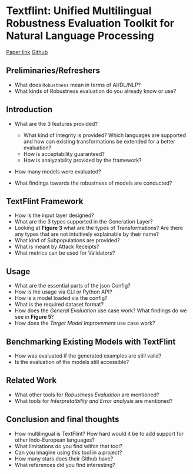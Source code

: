 # Textflint: Unified Multilingual Robustness Evaluation Toolkit for Natural Language Processing

[Paper link](https://aclanthology.org/2021.acl-demo.41.pdf)
[Github](https://github.com/textflint/textflint)

## Preliminaries/Refreshers

* What does `Robustness` mean in terms of AI/DL/NLP?
* What kinds of Robustness evaluation do you already know or use?

## Introduction

* What are the 3 features provided?
  * What kind of integrity is provided? Which languages are supported and how can existing transformations be extended for a better evaluation?
  * How is acceptability guaranteed?
  * How is analyzability provided by the framework?

* How many models were evaluated?
* What findings towards the robustness of models are conducted?

## TextFlint Framework

* How is the input layer designed?
* What are the 3 types supported in the Generation Layer?
* Looking at **Figure 3** what are the types of Transformations? Are there any types that are not intuitively explainable by their name?
* What kind of Subpopulations are provided?
* What is meant by Attack Receipts?
* What metrics can be used for Validators?

## Usage

* What are the essential parts of the json Config?
* How is the usage via CLI or Python API?
* How is a model loaded via the config?
* What is the required dataset format?
* How does the *General Evaluation* use case work? What findings do we see in **Figure 5**?
* How does the *Target Model Improvement* use case work?

## Benchmarking Existing Models with TextFlint

* How was evaluated if the generated examples are still valid?
* Is the evaluation of the models still accessible?

## Related Work

* What other tools for *Robustness Evaluation* are mentioned?
* What tools for *Interpretatbility and Error analysis* are mentioned?

## Conclusion and final thoughts

* How multilingual is TextFlint? How hard would it be to add support for other Indo-European languages?
* What limitations do you find within that tool?
* Can you imagine using this tool in a project?
* How many stars does their Github have?
* What references did you find interesting?
